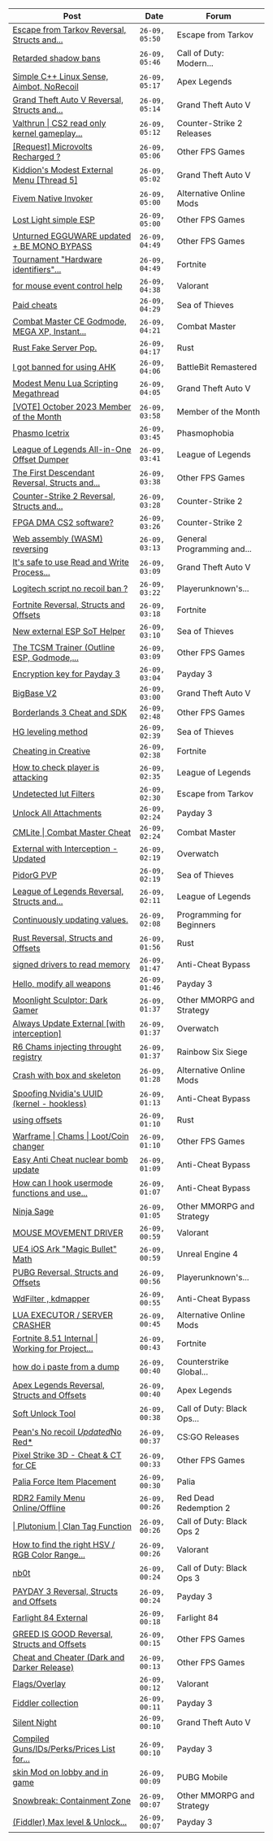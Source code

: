 |Post|Date|Forum|
|----|----|-----|
|[Escape from Tarkov Reversal, Structs and...](https://www.unknowncheats.me/forum/escape-from-tarkov/226519-escape-tarkov-reversal-structs-offsets.html)|`26-09, 05:50`|Escape from Tarkov|
|[Retarded shadow bans](https://www.unknowncheats.me/forum/call-of-duty-modern-warfare-ii/602931-retarded-shadow-bans.html)|`26-09, 05:46`|Call of Duty: Modern...|
|[Simple C++ Linux Sense, Aimbot, NoRecoil](https://www.unknowncheats.me/forum/apex-legends/515784-simple-linux-sense-aimbot-norecoil.html)|`26-09, 05:17`|Apex Legends|
|[Grand Theft Auto V Reversal, Structs and...](https://www.unknowncheats.me/forum/grand-theft-auto-v/144028-grand-theft-auto-reversal-structs-offsets.html)|`26-09, 05:14`|Grand Theft Auto V|
|[Valthrun \| CS2 read only kernel gameplay...](https://www.unknowncheats.me/forum/counter-strike-2-releases/597158-valthrun-cs2-read-kernel-gameplay-enhancer.html)|`26-09, 05:12`|Counter-Strike 2 Releases|
|[\[Request\] Microvolts Recharged ?](https://www.unknowncheats.me/forum/other-fps-games/602384-request-microvolts-recharged.html)|`26-09, 05:06`|Other FPS Games|
|[Kiddion's Modest External Menu \[Thread 5\]](https://www.unknowncheats.me/forum/grand-theft-auto-v/576854-kiddions-modest-external-menu-thread-5-a.html)|`26-09, 05:02`|Grand Theft Auto V|
|[Fivem Native Invoker](https://www.unknowncheats.me/forum/alternative-online-mods/595323-fivem-native-invoker.html)|`26-09, 05:00`|Alternative Online Mods|
|[Lost Light simple ESP](https://www.unknowncheats.me/forum/other-fps-games/572943-lost-light-simple-esp.html)|`26-09, 05:00`|Other FPS Games|
|[Unturned EGGUWARE updated + BE MONO BYPASS](https://www.unknowncheats.me/forum/other-fps-games/603173-unturned-egguware-updated-mono-bypass.html)|`26-09, 04:49`|Other FPS Games|
|[Tournament "Hardware identifiers"...](https://www.unknowncheats.me/forum/fortnite/600713-tournament-hardware-identifiers-kick.html)|`26-09, 04:49`|Fortnite|
|[for mouse event control help](https://www.unknowncheats.me/forum/valorant/603171-mouse-event-control-help.html)|`26-09, 04:38`|Valorant|
|[Paid cheats](https://www.unknowncheats.me/forum/sea-of-thieves/603170-paid-cheats.html)|`26-09, 04:29`|Sea of Thieves|
|[Combat Master CE Godmode, MEGA XP, Instant...](https://www.unknowncheats.me/forum/combat-master/583715-combat-master-ce-godmode-mega-xp-instant-weapon-player-max-level-attachment-mod.html)|`26-09, 04:21`|Combat Master|
|[Rust Fake Server Pop.](https://www.unknowncheats.me/forum/rust/602700-rust-fake-server-pop.html)|`26-09, 04:17`|Rust|
|[I got banned for using AHK](https://www.unknowncheats.me/forum/battlebit-remastered/603168-banned-using-ahk.html)|`26-09, 04:06`|BattleBit Remastered|
|[Modest Menu Lua Scripting Megathread](https://www.unknowncheats.me/forum/grand-theft-auto-v/463868-modest-menu-lua-scripting-megathread.html)|`26-09, 04:05`|Grand Theft Auto V|
|[\[VOTE\] October 2023 Member of the Month](https://www.unknowncheats.me/forum/member-of-the-month/602954-vote-october-2023-month.html)|`26-09, 03:58`|Member of the Month|
|[Phasmo Icetrix](https://www.unknowncheats.me/forum/phasmophobia/432538-phasmo-icetrix.html)|`26-09, 03:45`|Phasmophobia|
|[League of Legends All-in-One Offset Dumper](https://www.unknowncheats.me/forum/league-of-legends/602017-league-legends-offset-dumper.html)|`26-09, 03:41`|League of Legends|
|[The First Descendant Reversal, Structs and...](https://www.unknowncheats.me/forum/other-fps-games/602336-descendant-reversal-structs-offsets.html)|`26-09, 03:38`|Other FPS Games|
|[Counter-Strike 2 Reversal, Structs and...](https://www.unknowncheats.me/forum/counter-strike-2-a/576077-counter-strike-2-reversal-structs-offsets.html)|`26-09, 03:28`|Counter-Strike 2|
|[FPGA DMA CS2 software?](https://www.unknowncheats.me/forum/counter-strike-2-a/603160-fpga-dma-cs2-software.html)|`26-09, 03:26`|Counter-Strike 2|
|[Web assembly (WASM) reversing](https://www.unknowncheats.me/forum/general-programming-and-reversing/603157-web-assembly-wasm-reversing.html)|`26-09, 03:13`|General Programming and...|
|[It's safe to use Read and Write Process...](https://www.unknowncheats.me/forum/grand-theft-auto-v/602224-safe-read-write-process-memory.html)|`26-09, 03:09`|Grand Theft Auto V|
|[Logitech script no recoil ban ?](https://www.unknowncheats.me/forum/playerunknown-s-battlegrounds/602181-logitech-script-recoil-ban.html)|`26-09, 03:22`|Playerunknown's...|
|[Fortnite Reversal, Structs and Offsets](https://www.unknowncheats.me/forum/fortnite/235061-fortnite-reversal-structs-offsets.html)|`26-09, 03:18`|Fortnite|
|[New external ESP SoT Helper](https://www.unknowncheats.me/forum/sea-of-thieves/581265-external-esp-sot-helper.html)|`26-09, 03:10`|Sea of Thieves|
|[The TCSM Trainer (Outline ESP, Godmode,...](https://www.unknowncheats.me/forum/other-fps-games/598623-tcsm-trainer-outline-esp-godmode-invisible.html)|`26-09, 03:09`|Other FPS Games|
|[Encryption key for Payday 3](https://www.unknowncheats.me/forum/payday-3-a/603155-encryption-key-payday-3-a.html)|`26-09, 03:04`|Payday 3|
|[BigBase V2](https://www.unknowncheats.me/forum/grand-theft-auto-v/327176-bigbase-v2.html)|`26-09, 03:00`|Grand Theft Auto V|
|[Borderlands 3 Cheat and SDK](https://www.unknowncheats.me/forum/other-fps-games/603154-borderlands-3-cheat-sdk.html)|`26-09, 02:48`|Other FPS Games|
|[HG leveling method](https://www.unknowncheats.me/forum/sea-of-thieves/600091-hg-leveling-method.html)|`26-09, 02:39`|Sea of Thieves|
|[Cheating in Creative](https://www.unknowncheats.me/forum/fortnite/603152-cheating-creative.html)|`26-09, 02:38`|Fortnite|
|[How to check player is attacking](https://www.unknowncheats.me/forum/league-of-legends/603139-check-player-attacking.html)|`26-09, 02:35`|League of Legends|
|[Undetected lut Filters](https://www.unknowncheats.me/forum/escape-from-tarkov/596806-undetected-lut-filters.html)|`26-09, 02:30`|Escape from Tarkov|
|[Unlock All Attachments](https://www.unknowncheats.me/forum/payday-3-a/602591-unlock-attachments.html)|`26-09, 02:24`|Payday 3|
|[CMLite \| Combat Master Cheat](https://www.unknowncheats.me/forum/combat-master/582979-cmlite-combat-master-cheat.html)|`26-09, 02:24`|Combat Master|
|[External with Interception - Updated](https://www.unknowncheats.me/forum/overwatch/602195-external-interception-updated.html)|`26-09, 02:19`|Overwatch|
|[PidorG PVP](https://www.unknowncheats.me/forum/sea-of-thieves/575899-pidorg-pvp.html)|`26-09, 02:19`|Sea of Thieves|
|[League of Legends Reversal, Structs and...](https://www.unknowncheats.me/forum/league-of-legends/310587-league-legends-reversal-structs-offsets.html)|`26-09, 02:11`|League of Legends|
|[Continuously updating values.](https://www.unknowncheats.me/forum/programming-for-beginners/603149-continuously-updating-values.html)|`26-09, 02:08`|Programming for Beginners|
|[Rust Reversal, Structs and Offsets](https://www.unknowncheats.me/forum/rust/164256-rust-reversal-structs-offsets.html)|`26-09, 01:56`|Rust|
|[signed drivers to read memory](https://www.unknowncheats.me/forum/anti-cheat-bypass/603147-signed-drivers-read-memory.html)|`26-09, 01:47`|Anti-Cheat Bypass|
|[Hello, modify all weapons](https://www.unknowncheats.me/forum/payday-3-a/603146-hello-modify-weapons.html)|`26-09, 01:46`|Payday 3|
|[Moonlight Sculptor: Dark Gamer](https://www.unknowncheats.me/forum/other-mmorpg-and-strategy/601646-moonlight-sculptor-dark-gamer.html)|`26-09, 01:37`|Other MMORPG and Strategy|
|[Always Update External \[with interception\]](https://www.unknowncheats.me/forum/overwatch/582443-update-external-interception.html)|`26-09, 01:37`|Overwatch|
|[R6 Chams injecting throught registry](https://www.unknowncheats.me/forum/rainbow-six-siege/594608-r6-chams-injecting-throught-registry.html)|`26-09, 01:37`|Rainbow Six Siege|
|[Crash with box and skeleton](https://www.unknowncheats.me/forum/alternative-online-mods/603041-crash-box-skeleton.html)|`26-09, 01:28`|Alternative Online Mods|
|[Spoofing Nvidia's UUID (kernel - hookless)](https://www.unknowncheats.me/forum/anti-cheat-bypass/575441-spoofing-nvidias-uuid-kernel-hookless.html)|`26-09, 01:13`|Anti-Cheat Bypass|
|[using offsets](https://www.unknowncheats.me/forum/rust/602123-using-offsets.html)|`26-09, 01:10`|Rust|
|[Warframe \| Chams \| Loot/Coin changer](https://www.unknowncheats.me/forum/other-fps-games/600451-warframe-chams-loot-coin-changer.html)|`26-09, 01:10`|Other FPS Games|
|[Easy Anti Cheat nuclear bomb update](https://www.unknowncheats.me/forum/anti-cheat-bypass/603008-easy-anti-cheat-nuclear-bomb-update.html)|`26-09, 01:09`|Anti-Cheat Bypass|
|[How can I hook usermode functions and use...](https://www.unknowncheats.me/forum/anti-cheat-bypass/602757-hook-usermode-functions-inside-kernel-driver.html)|`26-09, 01:07`|Anti-Cheat Bypass|
|[Ninja Sage](https://www.unknowncheats.me/forum/other-mmorpg-and-strategy/602911-ninja-sage.html)|`26-09, 01:05`|Other MMORPG and Strategy|
|[MOUSE MOVEMENT DRIVER](https://www.unknowncheats.me/forum/valorant/598337-mouse-movement-driver.html)|`26-09, 00:59`|Valorant|
|[UE4 iOS Ark "Magic Bullet" Math](https://www.unknowncheats.me/forum/unreal-engine-4-a/602516-ue4-ios-ark-magic-bullet-math.html)|`26-09, 00:59`|Unreal Engine 4|
|[PUBG Reversal, Structs and Offsets](https://www.unknowncheats.me/forum/playerunknown-s-battlegrounds/214976-pubg-reversal-structs-offsets.html)|`26-09, 00:56`|Playerunknown's...|
|[WdFilter , kdmapper](https://www.unknowncheats.me/forum/anti-cheat-bypass/603133-wdfilter-kdmapper.html)|`26-09, 00:55`|Anti-Cheat Bypass|
|[LUA EXECUTOR / SERVER CRASHER](https://www.unknowncheats.me/forum/alternative-online-mods/603077-lua-executor-server-crasher.html)|`26-09, 00:45`|Alternative Online Mods|
|[Fortnite 8.51 Internal \| Working for Project...](https://www.unknowncheats.me/forum/fortnite/603050-fortnite-8-51-internal-project-elixir-og-fn.html)|`26-09, 00:43`|Fortnite|
|[how do i paste from a dump](https://www.unknowncheats.me/forum/counterstrike-global-offensive/603137-paste-dump.html)|`26-09, 00:40`|Counterstrike Global...|
|[Apex Legends Reversal, Structs and Offsets](https://www.unknowncheats.me/forum/apex-legends/319804-apex-legends-reversal-structs-offsets.html)|`26-09, 00:40`|Apex Legends|
|[Soft Unlock Tool](https://www.unknowncheats.me/forum/call-of-duty-black-ops-cold-war/594022-soft-unlock-tool.html)|`26-09, 00:38`|Call of Duty: Black Ops...|
|[Pean's No recoil *Updated*No Red*](https://www.unknowncheats.me/forum/cs-go-releases/590295-peans-recoil-updated-red.html)|`26-09, 00:37`|CS:GO Releases|
|[Pixel Strike 3D - Cheat & CT for CE](https://www.unknowncheats.me/forum/other-fps-games/468829-pixel-strike-3d-cheat-ct-ce.html)|`26-09, 00:33`|Other FPS Games|
|[Palia Force Item Placement](https://www.unknowncheats.me/forum/palia/602746-palia-force-item-placement.html)|`26-09, 00:30`|Palia|
|[RDR2 Family Menu Online/Offline](https://www.unknowncheats.me/forum/red-dead-redemption-2-a/600867-rdr2-family-menu-online-offline.html)|`26-09, 00:26`|Red Dead Redemption 2|
|[\| Plutonium \| Clan Tag Function](https://www.unknowncheats.me/forum/call-of-duty-black-ops-2-a/603136-plutonium-clan-tag-function.html)|`26-09, 00:26`|Call of Duty: Black Ops 2|
|[How to find the right HSV / RGB Color Range...](https://www.unknowncheats.me/forum/valorant/602269-hsv-rgb-color-range-ability-filter.html)|`26-09, 00:26`|Valorant|
|[nb0t](https://www.unknowncheats.me/forum/call-of-duty-black-ops-3-a/602890-nb0t.html)|`26-09, 00:24`|Call of Duty: Black Ops 3|
|[PAYDAY 3 Reversal, Structs and Offsets](https://www.unknowncheats.me/forum/payday-3-a/601253-payday-3-reversal-structs-offsets.html)|`26-09, 00:24`|Payday 3|
|[Farlight 84 External](https://www.unknowncheats.me/forum/farlight-84-a/598853-farlight-84-external.html)|`26-09, 00:18`|Farlight 84|
|[GREED IS GOOD Reversal, Structs and Offsets](https://www.unknowncheats.me/forum/other-fps-games/602887-greed-reversal-structs-offsets.html)|`26-09, 00:15`|Other FPS Games|
|[Cheat and Cheater (Dark and Darker Release)](https://www.unknowncheats.me/forum/other-fps-games/600118-cheat-cheater-dark-darker-release.html)|`26-09, 00:13`|Other FPS Games|
|[Flags/Overlay](https://www.unknowncheats.me/forum/valorant/602422-flags-overlay.html)|`26-09, 00:12`|Valorant|
|[Fiddler collection](https://www.unknowncheats.me/forum/payday-3-a/602650-fiddler-collection.html)|`26-09, 00:11`|Payday 3|
|[Silent Night](https://www.unknowncheats.me/forum/grand-theft-auto-v/603131-silent-night.html)|`26-09, 00:10`|Grand Theft Auto V|
|[Compiled Guns/IDs/Perks/Prices List for...](https://www.unknowncheats.me/forum/payday-3-a/603130-compiled-guns-ids-perks-prices-list-fiddlers.html)|`26-09, 00:10`|Payday 3|
|[skin Mod on lobby and in game](https://www.unknowncheats.me/forum/pubg-mobile/603088-skin-mod-lobby-game.html)|`26-09, 00:09`|PUBG Mobile|
|[Snowbreak: Containment Zone](https://www.unknowncheats.me/forum/other-mmorpg-and-strategy/592951-snowbreak-containment-zone.html)|`26-09, 00:07`|Other MMORPG and Strategy|
|[(Fiddler) Max level & Unlock...](https://www.unknowncheats.me/forum/payday-3-a/602977-fiddler-max-level-unlock-masks-suits-items.html)|`26-09, 00:07`|Payday 3|
